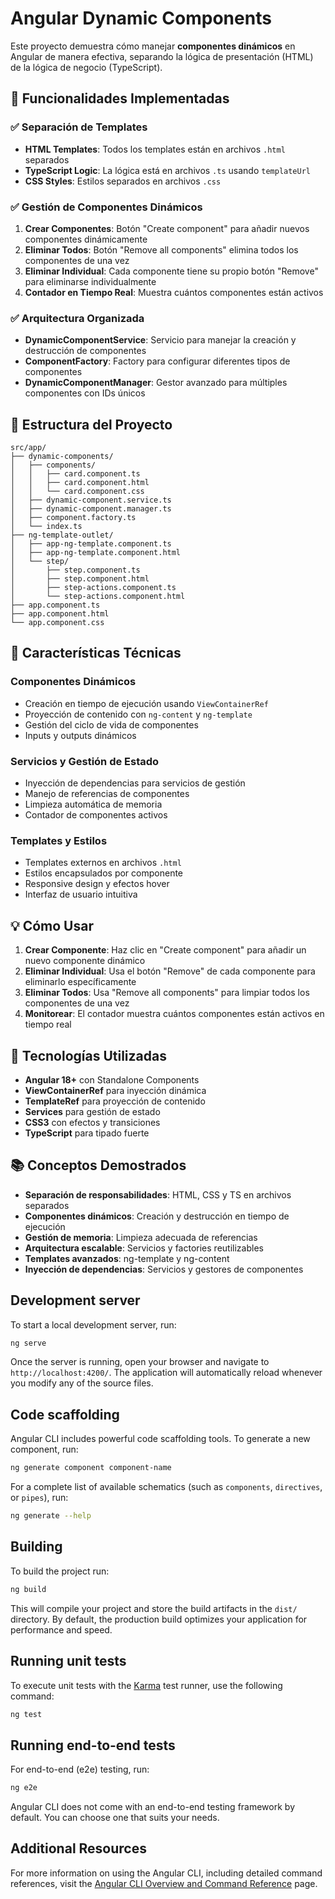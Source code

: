 # Angular Dynamic Components

Este proyecto demuestra cómo manejar **componentes dinámicos** en Angular de manera efectiva, separando la lógica de presentación (HTML) de la lógica de negocio (TypeScript).

## 🎯 Funcionalidades Implementadas

### ✅ Separación de Templates
- **HTML Templates**: Todos los templates están en archivos `.html` separados
- **TypeScript Logic**: La lógica está en archivos `.ts` usando `templateUrl`
- **CSS Styles**: Estilos separados en archivos `.css`

### ✅ Gestión de Componentes Dinámicos
1. **Crear Componentes**: Botón "Create component" para añadir nuevos componentes dinámicamente
2. **Eliminar Todos**: Botón "Remove all components" elimina todos los componentes de una vez
3. **Eliminar Individual**: Cada componente tiene su propio botón "Remove" para eliminarse individualmente
4. **Contador en Tiempo Real**: Muestra cuántos componentes están activos

### ✅ Arquitectura Organizada
- **DynamicComponentService**: Servicio para manejar la creación y destrucción de componentes
- **ComponentFactory**: Factory para configurar diferentes tipos de componentes
- **DynamicComponentManager**: Gestor avanzado para múltiples componentes con IDs únicos

## 📁 Estructura del Proyecto

```
src/app/
├── dynamic-components/
│   ├── components/
│   │   ├── card.component.ts
│   │   ├── card.component.html
│   │   └── card.component.css
│   ├── dynamic-component.service.ts
│   ├── dynamic-component.manager.ts
│   ├── component.factory.ts
│   └── index.ts
├── ng-template-outlet/
│   ├── app-ng-template.component.ts
│   ├── app-ng-template.component.html
│   └── step/
│       ├── step.component.ts
│       ├── step.component.html
│       ├── step-actions.component.ts
│       └── step-actions.component.html
├── app.component.ts
├── app.component.html
└── app.component.css
```

## 🚀 Características Técnicas

### Componentes Dinámicos
- Creación en tiempo de ejecución usando `ViewContainerRef`
- Proyección de contenido con `ng-content` y `ng-template`
- Gestión del ciclo de vida de componentes
- Inputs y outputs dinámicos

### Servicios y Gestión de Estado
- Inyección de dependencias para servicios de gestión
- Manejo de referencias de componentes
- Limpieza automática de memoria
- Contador de componentes activos

### Templates y Estilos
- Templates externos en archivos `.html`
- Estilos encapsulados por componente
- Responsive design y efectos hover
- Interfaz de usuario intuitiva

## 💡 Cómo Usar

1. **Crear Componente**: Haz clic en "Create component" para añadir un nuevo componente dinámico
2. **Eliminar Individual**: Usa el botón "Remove" de cada componente para eliminarlo específicamente
3. **Eliminar Todos**: Usa "Remove all components" para limpiar todos los componentes de una vez
4. **Monitorear**: El contador muestra cuántos componentes están activos en tiempo real

## 🔧 Tecnologías Utilizadas

- **Angular 18+** con Standalone Components
- **ViewContainerRef** para inyección dinámica
- **TemplateRef** para proyección de contenido
- **Services** para gestión de estado
- **CSS3** con efectos y transiciones
- **TypeScript** para tipado fuerte

## 📚 Conceptos Demostrados

- **Separación de responsabilidades**: HTML, CSS y TS en archivos separados
- **Componentes dinámicos**: Creación y destrucción en tiempo de ejecución
- **Gestión de memoria**: Limpieza adecuada de referencias
- **Arquitectura escalable**: Servicios y factories reutilizables
- **Templates avanzados**: ng-template y ng-content
- **Inyección de dependencias**: Servicios y gestores de componentes

## Development server

To start a local development server, run:

```bash
ng serve
```

Once the server is running, open your browser and navigate to `http://localhost:4200/`. The application will automatically reload whenever you modify any of the source files.

## Code scaffolding

Angular CLI includes powerful code scaffolding tools. To generate a new component, run:

```bash
ng generate component component-name
```

For a complete list of available schematics (such as `components`, `directives`, or `pipes`), run:

```bash
ng generate --help
```

## Building

To build the project run:

```bash
ng build
```

This will compile your project and store the build artifacts in the `dist/` directory. By default, the production build optimizes your application for performance and speed.

## Running unit tests

To execute unit tests with the [Karma](https://karma-runner.github.io) test runner, use the following command:

```bash
ng test
```

## Running end-to-end tests

For end-to-end (e2e) testing, run:

```bash
ng e2e
```

Angular CLI does not come with an end-to-end testing framework by default. You can choose one that suits your needs.

## Additional Resources

For more information on using the Angular CLI, including detailed command references, visit the [Angular CLI Overview and Command Reference](https://angular.dev/tools/cli) page.
